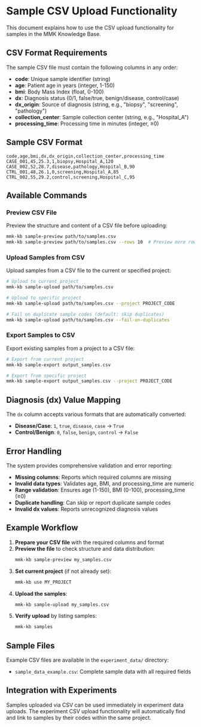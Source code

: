 # Sample CSV Upload Functionality

This document explains how to use the CSV upload functionality for samples in the MMK Knowledge Base.

## CSV Format Requirements

The sample CSV file must contain the following columns in any order:

- **code**: Unique sample identifier (string)
- **age**: Patient age in years (integer, 1-150)
- **bmi**: Body Mass Index (float, 0-100)
- **dx**: Diagnosis status (0/1, false/true, benign/disease, control/case)
- **dx_origin**: Source of diagnosis (string, e.g., "biopsy", "screening", "pathology")
- **collection_center**: Sample collection center (string, e.g., "Hospital_A")
- **processing_time**: Processing time in minutes (integer, ≥0)

## Sample CSV Format

```csv
code,age,bmi,dx,dx_origin,collection_center,processing_time
CASE_001,45,25.3,1,biopsy,Hospital_A,120
CASE_002,52,28.7,disease,pathology,Hospital_B,90
CTRL_001,48,26.1,0,screening,Hospital_A,85
CTRL_002,55,29.2,control,screening,Hospital_C,95
```

## Available Commands

### Preview CSV File
Preview the structure and content of a CSV file before uploading:

```bash
mmk-kb sample-preview path/to/samples.csv
mmk-kb sample-preview path/to/samples.csv --rows 10  # Preview more rows
```

### Upload Samples from CSV
Upload samples from a CSV file to the current or specified project:

```bash
# Upload to current project
mmk-kb sample-upload path/to/samples.csv

# Upload to specific project
mmk-kb sample-upload path/to/samples.csv --project PROJECT_CODE

# Fail on duplicate sample codes (default: skip duplicates)
mmk-kb sample-upload path/to/samples.csv --fail-on-duplicates
```

### Export Samples to CSV
Export existing samples from a project to a CSV file:

```bash
# Export from current project
mmk-kb sample-export output_samples.csv

# Export from specific project
mmk-kb sample-export output_samples.csv --project PROJECT_CODE
```

## Diagnosis (dx) Value Mapping

The `dx` column accepts various formats that are automatically converted:

- **Disease/Case**: `1`, `true`, `disease`, `case` → `True`
- **Control/Benign**: `0`, `false`, `benign`, `control` → `False`

## Error Handling

The system provides comprehensive validation and error reporting:

- **Missing columns**: Reports which required columns are missing
- **Invalid data types**: Validates age, BMI, and processing_time are numeric
- **Range validation**: Ensures age (1-150), BMI (0-100), processing_time (≥0)
- **Duplicate handling**: Can skip or report duplicate sample codes
- **Invalid dx values**: Reports unrecognized diagnosis values

## Example Workflow

1. **Prepare your CSV file** with the required columns and format
2. **Preview the file** to check structure and data distribution:
   ```bash
   mmk-kb sample-preview my_samples.csv
   ```
3. **Set current project** (if not already set):
   ```bash
   mmk-kb use MY_PROJECT
   ```
4. **Upload the samples**:
   ```bash
   mmk-kb sample-upload my_samples.csv
   ```
5. **Verify upload** by listing samples:
   ```bash
   mmk-kb samples
   ```

## Sample Files

Example CSV files are available in the `experiment_data/` directory:
- `sample_data_example.csv`: Complete sample data with all required fields

## Integration with Experiments

Samples uploaded via CSV can be used immediately in experiment data uploads. The experiment CSV upload functionality will automatically find and link to samples by their codes within the same project.